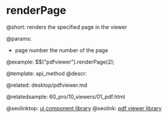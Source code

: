 renderPage
=============

@short:
	renders the specified page in the viewer

@params:

- page		number			the number of the page



@example:
$$("pdfviewer").renderPage(2);

@template:	api_method
@descr:

@related:
desktop/pdfviewer.md

@relatedsample:
60_pro/10_viewers/01_pdf.html

@seolinktop: [ui component library](https://webix.com)
@seolink: [pdf viewer library](https://webix.com/widget/html5_pdf_viewer/)